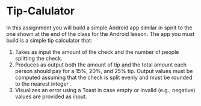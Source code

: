 # Tip-Calulator
In this assignment you will build a simple Android app similar in spirit to the one shown at the
end of the class for the Android lesson. The app you must build is a simple tip calculator that:
1. Takes as input the amount of the check and the number of people splitting the check.
2. Produces as output both the amount of tip and the total amount each person should pay
for a 15%, 20%, and 25% tip. Output values must be computed assuming that the check
is split evenly and must be rounded to the nearest integer .
3. Visualizes an error using a Toast in case empty or invalid (e.g., negative) values are
provided as input.
